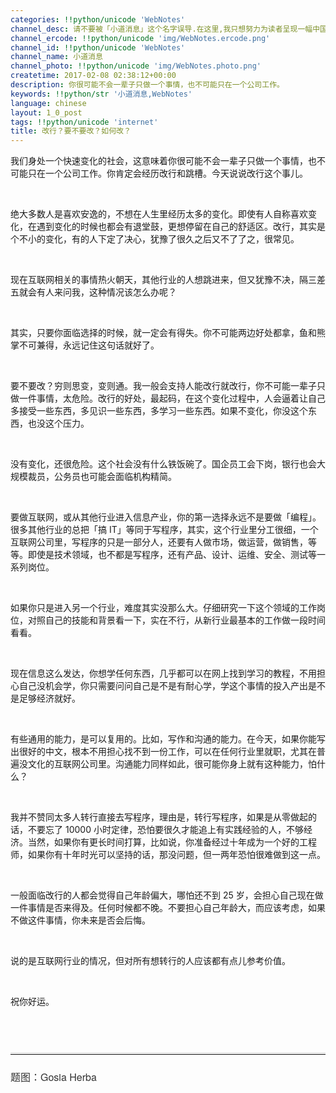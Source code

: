 ```yaml
---
categories: !!python/unicode 'WebNotes'
channel_desc: 请不要被「小道消息」这个名字误导.在这里,我只想努力为读者呈现一幅中国互联网的清明上河图.
channel_ercode: !!python/unicode 'img/WebNotes.ercode.png'
channel_id: !!python/unicode 'WebNotes'
channel_name: 小道消息
channel_photo: !!python/unicode 'img/WebNotes.photo.png'
createtime: 2017-02-08 02:38:12+00:00
description: 你很可能不会一辈子只做一个事情，也不可能只在一个公司工作。
keywords: !!python/str '小道消息,WebNotes'
language: chinese
layout: 1_0_post
tags: !!python/unicode 'internet'
title: 改行？要不要改？如何改？
---
```

<div class="rich_media_content" id="js_content">
<p>
         我们身处一个快速变化的社会，这意味着你很可能不会一辈子只做一个事情，也不可能只在一个公司工作。你肯定会经历改行和跳槽。今天说说改行这个事儿。
        </p>
<p>
<br/>
</p>
<p>
         绝大多数人是喜欢安逸的，不想在人生里经历太多的变化。即使有人自称喜欢变化，在遇到变化的时候也都会有退堂鼓，更想停留在自己的舒适区。改行，其实是个不小的变化，有的人下定了决心，犹豫了很久之后又不了了之，很常见。
        </p>
<p>
<br/>
</p>
<p>
         现在互联网相关的事情热火朝天，其他行业的人想跳进来，但又犹豫不决，隔三差五就会有人来问我，这种情况该怎么办呢？
        </p>
<p>
<br/>
</p>
<p>
         其实，只要你面临选择的时候，就一定会有得失。你不可能两边好处都拿，鱼和熊掌不可兼得，永远记住这句话就好了。
        </p>
<p>
<br/>
</p>
<p>
         要不要改？穷则思变，变则通。我一般会支持人能改行就改行，你不可能一辈子只做一件事情，太危险。改行的好处，最起码，在这个变化过程中，人会逼着让自己多接受一些东西，多见识一些东西，多学习一些东西。如果不变化，你没这个东西，也没这个压力。
        </p>
<p>
<br/>
</p>
<p>
         没有变化，还很危险。这个社会没有什么铁饭碗了。国企员工会下岗，银行也会大规模裁员，公务员也可能会面临机构精简。
        </p>
<p>
<br/>
</p>
<p>
         要做互联网，或从其他行业进入信息产业，你的第一选择永远不是要做「编程」。很多其他行业的总把「搞 IT」等同于写程序，其实，这个行业里分工很细，一个互联网公司里，写程序的只是一部分人，还要有人做市场，做运营，做销售，等等。即使是技术领域，也不都是写程序，还有产品、设计、运维、安全、测试等一系列岗位。
        </p>
<p>
<br/>
</p>
<p>
         如果你只是进入另一个行业，难度其实没那么大。仔细研究一下这个领域的工作岗位，对照自己的技能和背景看一下，实在不行，从新行业最基本的工作做一段时间看看。
        </p>
<p>
<br/>
</p>
<p>
         现在信息这么发达，你想学任何东西，几乎都可以在网上找到学习的教程，不用担心自己没机会学，你只需要问问自己是不是有耐心学，学这个事情的投入产出是不是足够经济就好。
        </p>
<p>
<br/>
</p>
<p>
         有些通用的能力，是可以复用的。比如，写作和沟通的能力。在今天，如果你能写出很好的中文，根本不用担心找不到一份工作，可以在任何行业里就职，尤其在普遍没文化的互联网公司里。沟通能力同样如此，很可能你身上就有这种能力，怕什么？
        </p>
<p>
<br/>
</p>
<p>
         我并不赞同太多人转行直接去写程序，理由是，转行写程序，如果是从零做起的话，不要忘了 10000 小时定律，恐怕要很久才能追上有实践经验的人，不够经济。当然，如果你有更长时间打算，比如说，你准备经过十年成为一个好的工程师，如果你有十年时光可以坚持的话，那没问题，但一两年恐怕很难做到这一点。
        </p>
<p>
<br/>
</p>
<p>
         一般面临改行的人都会觉得自己年龄偏大，哪怕还不到 25 岁，会担心自己现在做一件事情是否来得及。任何时候都不晚。不要担心自己年龄大，而应该考虑，如果不做这件事情，你未来是否会后悔。
        </p>
<p>
<br/>
</p>
<p>
         说的是互联网行业的情况，但对所有想转行的人应该都有点儿参考价值。
        </p>
<p>
<inherit>
<br/>
</inherit>
</p>
<p>
         祝你好运。
        </p>
<p style="font-family: Lato, Helvetica, Arial, freesans, clean, sans-serif; border: 0px; font-size: 16px; margin-top: 1.5em; margin-bottom: 1.5em; outline: 0px; line-height: 1.5em; color: rgb(51, 51, 51); white-space: normal;">
<br/>
</p>
<hr style="font-family: Lato, Helvetica, Arial, freesans, clean, sans-serif; border-right-width: 0px; border-bottom-width: 0px; border-left-width: 0px; border-top-style: solid; border-top-color: rgb(234, 234, 234); height: 1px; margin-top: 1em; margin-bottom: 1em; color: rgb(51, 51, 51); font-size: 16px; white-space: normal;"/>
<p style="font-family: Lato, Helvetica, Arial, freesans, clean, sans-serif; border: 0px; font-size: 16px; margin-top: 1.5em; margin-bottom: 1.5em; outline: 0px; line-height: 1.5em; color: rgb(51, 51, 51); white-space: normal;">
<span style="font-family: 'Helvetica Neue', Helvetica, 'Hiragino Sans GB', 'Microsoft YaHei', Arial, sans-serif;">
          题图：Gosia Herba
         </span>
</p>
<p>
<br/>
</p>
<p>
<br/>
</p>
</div>